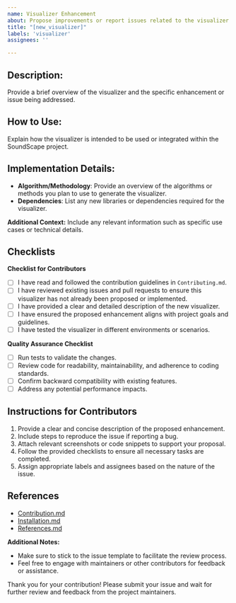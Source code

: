```yaml
---
name: Visualizer Enhancement
about: Propose improvements or report issues related to the visualizer
title: "[new_visualizer]"
labels: 'visualizer'
assignees: ''

---
```


## Description:
Provide a brief overview of the visualizer and the specific enhancement or issue being addressed.

## How to Use:
Explain how the visualizer is intended to be used or integrated within the SoundScape project.

## Implementation Details:

- **Algorithm/Methodology**: Provide an overview of the algorithms or methods you plan to use to generate the visualizer.
- **Dependencies**: List any new libraries or dependencies required for the visualizer.

**Additional Context:**
Include any relevant information such as specific use cases or technical details.

## Checklists
**Checklist for Contributors**
- [ ] I have read and followed the contribution guidelines in `Contributing.md`.
- [ ] I have reviewed existing issues and pull requests to ensure this visualizer has not already been proposed or implemented.
- [ ] I have provided a clear and detailed description of the new visualizer.
- [ ] I have ensured the proposed enhancement aligns with project goals and guidelines.
- [ ] I have tested the visualizer in different environments or scenarios.

**Quality Assurance Checklist**
- [ ] Run tests to validate the changes.
- [ ] Review code for readability, maintainability, and adherence to coding standards.
- [ ] Confirm backward compatibility with existing features.
- [ ] Address any potential performance impacts.

## Instructions for Contributors
1. Provide a clear and concise description of the proposed enhancement.
2. Include steps to reproduce the issue if reporting a bug.
3. Attach relevant screenshots or code snippets to support your proposal.
4. Follow the provided checklists to ensure all necessary tasks are completed.
5. Assign appropriate labels and assignees based on the nature of the issue.

## References
- [Contribution.md](https://github.com/Soumya-Kushwaha/SoundScape/blob/main/Contribution.md)
- [Installation.md](https://github.com/Soumya-Kushwaha/SoundScape/blob/main/Installation.md)
- [References.md](https://github.com/Soumya-Kushwaha/SoundScape/blob/main/References.md)

**Additional Notes:**
- Make sure to stick to the issue template to facilitate the review process.
- Feel free to engage with maintainers or other contributors for feedback or assistance.


Thank you for your contribution! Please submit your issue and wait for further review and feedback from the project maintainers.

